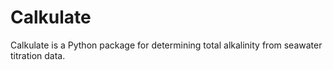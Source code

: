 # Calkulate

Calkulate is a Python package for determining total alkalinity from seawater titration data.
